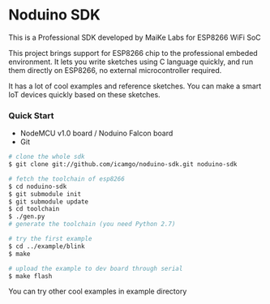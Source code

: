 Noduino SDK
===========================================

This is a Professional SDK developed by MaiKe Labs for ESP8266 WiFi SoC

This project brings support for ESP8266 chip to the professional embeded environment. It lets you write sketches using C language quickly, and run them directly on ESP8266, no external microcontroller required.

It has a lot of cool examples and reference sketches. You can make a smart IoT devices quickly based on these sketches.


### Quick Start

- NodeMCU v1.0 board / Noduino Falcon board
- Git

```bash
# clone the whole sdk
$ git clone git://github.com/icamgo/noduino-sdk.git noduino-sdk

# fetch the toolchain of esp8266
$ cd noduino-sdk
$ git submodule init
$ git submodule update
$ cd toolchain
$ ./gen.py
# generate the toolchain (you need Python 2.7)

# try the first example
$ cd ../example/blink
$ make

# upload the example to dev board through serial
$ make flash
```

You can try other cool examples in example directory
